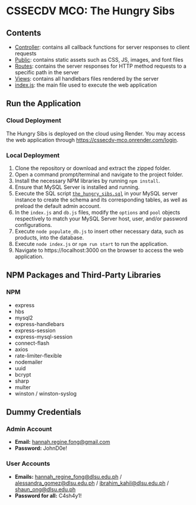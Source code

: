 # CSSECDV MCO: The Hungry Sibs
## Contents
- [Controller](https://github.com/alessgomez/CSSECDV-MCO/tree/main/controllers): contains all callback functions for server responses to client requests
- [Public](https://github.com/alessgomez/CSSECDV-MCO/tree/main/public): contains static assets such as CSS, JS, images, and font files
- [Routes](https://github.com/alessgomez/CSSECDV-MCO/tree/main/routes): contains the server responses for HTTP method requests to a specific path in the server
- [Views](https://github.com/alessgomez/CSSECDV-MCO/tree/main/views): contains all handlebars files rendered by the server
- [index.js](https://github.com/alessgomez/CSSECDV-MCO/blob/main/index.js): the main file used to execute the web application

## Run the Application
### Cloud Deployment
The Hungry Sibs is deployed on the cloud using Render. You may access the web application through https://cssecdv-mco.onrender.com/login.
### Local Deployment
1. Clone the repository or download and extract the zipped folder.
2. Open a command prompt/terminal and navigate to the project folder.
4. Install the necessary NPM libraries by running `npm install`.
4. Ensure that MySQL Server is installed and running.
5. Execute the SQL script [`the_hungry_sibs.sql`](https://github.com/alessgomez/CSSECDV-MCO/blob/main/the_hungry_sibs.sql) in your MySQL server instance to create the schema and its corresponding tables, as well as preload the default admin account.
6. In the `index.js` and `db.js` files, modify the `options` and `pool` objects respectively to match your MySQL Server host, user, and/or password configurations.
7. Execute `node populate_db.js` to insert other necessary data, such as products, into the database.
8. Execute `node index.js` or `npm run start` to run the application.
9. Navigate to https://localhost:3000 on the browser to access the web application.

## NPM Packages and Third-Party Libraries
### NPM
- express
- hbs
- mysql2
- express-handlebars
- express-session
- express-mysql-session
- connect-flash
- axios
- rate-limiter-flexible
- nodemailer
- uuid
- bcrypt
- sharp
- multer
- winston / winston-syslog

## Dummy Credentials
### Admin Account
- **Email:** hannah.regine.fong@gmail.com
- **Password:** JohnD0e!
### User Accounts
- **Emails:** hannah_regine_fong@dlsu.edu.ph / alessandra_gomez@dlsu.edu.ph / ibrahim_kahil@dlsu.edu.ph / shaun_ong@dlsu.edu.ph
- **Password for all:** C4sh4y1!